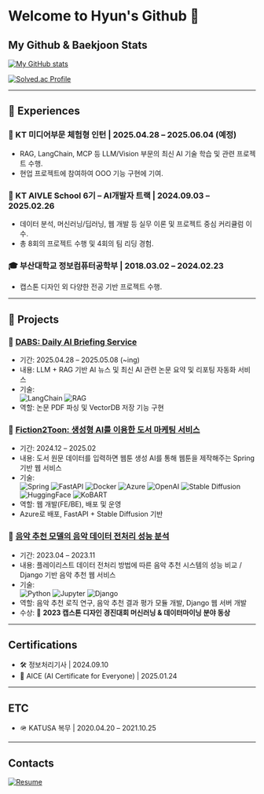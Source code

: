 # Welcome to Hyun's Github 👋

## My Github & Baekjoon Stats
[![My GitHub stats](https://github-readme-stats.vercel.app/api?username=gaeul-3041&show_icons=true&theme=vue)](https://github.com/anuraghazra/github-readme-stats)

[![Solved.ac Profile](http://mazassumnida.wtf/api/v2/generate_badge?boj=lucy3041)](https://solved.ac/lucy3041/)

---

## 💼 Experiences

### 🏢 KT 미디어부문 체험형 인턴 | 2025.04.28 – 2025.06.04 (예정)
- RAG, LangChain, MCP 등 LLM/Vision 부문의 최신 AI 기술 학습 및 관련 프로젝트 수행.  
- 현업 프로젝트에 참여하여 OOO 기능 구현에 기여.

### 🧠 KT AIVLE School 6기 – AI개발자 트랙 | 2024.09.03 – 2025.02.26  
- 데이터 분석, 머신러닝/딥러닝, 웹 개발 등 실무 이론 및 프로젝트 중심 커리큘럼 이수.
- 총 8회의 프로젝트 수행 및 4회의 팀 리딩 경험.

### 🎓 부산대학교 정보컴퓨터공학부 | 2018.03.02 – 2024.02.23  
- 캡스톤 디자인 외 다양한 전공 기반 프로젝트 수행.

---

## 🚀 Projects

### 📡 [DABS: Daily AI Briefing Service](https://github.com/BrightAsh/Daily_AI_Briefing_Service)
- 기간: 2025.04.28 – 2025.05.08 (~ing)  
- 내용: LLM + RAG 기반 AI 뉴스 및 최신 AI 관련 논문 요약 및 리포팅 자동화 서비스  
- 기술:  
  ![LangChain](https://img.shields.io/badge/LangChain-000000?style=flat&logo=LangChain&logoColor=white)
  ![RAG](https://img.shields.io/badge/RAG-FF9900?style=flat&logo=OpenAI&logoColor=white)  
- 역할: 논문 PDF 파싱 및 VectorDB 저장 기능 구현  

### 📘 [Fiction2Toon: 생성형 AI를 이용한 도서 마케팅 서비스](https://github.com/gaeul-3041/Fiction2Toon)
- 기간: 2024.12 – 2025.02  
- 내용: 도서 원문 데이터를 입력하면 웹툰 생성 AI를 통해 웹툰을 제작해주는 Spring 기반 웹 서비스  
- 기술:  
  ![Spring](https://img.shields.io/badge/Spring-6DB33F?style=flat&logo=spring&logoColor=white)
  ![FastAPI](https://img.shields.io/badge/FastAPI-009688?style=flat&logo=fastapi&logoColor=white)
  ![Docker](https://img.shields.io/badge/Docker-2496ED?style=flat&logo=docker&logoColor=white)
  ![Azure](https://img.shields.io/badge/Azure-0078D4?style=flat&logo=microsoft-azure&logoColor=white)
  ![OpenAI](https://img.shields.io/badge/OpenAI-412991?style=flat&logo=openai&logoColor=white)
  ![Stable Diffusion](https://img.shields.io/badge/Stable%20Diffusion-000000?style=flat&logo=OpenAI&logoColor=white)
  ![HuggingFace](https://img.shields.io/badge/HuggingFace-FCC624?style=flat&logo=huggingface&logoColor=black)
  ![KoBART](https://img.shields.io/badge/KoBART-00599C?style=flat&logo=tensorflow&logoColor=white)  
- 역할: 웹 개발(FE/BE), 배포 및 운영  
- Azure로 배포, FastAPI + Stable Diffusion 기반  

### 🎵 [음악 추천 모델의 음악 데이터 전처리 성능 분석](https://github.com/pnucse-capstone/capstone-2023-1-21)
- 기간: 2023.04 – 2023.11  
- 내용: 플레이리스트 데이터 전처리 방법에 따른 음악 추천 시스템의 성능 비교 / Django 기반 음악 추천 웹 서비스  
- 기술:  
  ![Python](https://img.shields.io/badge/Python-3776AB?style=flat&logo=python&logoColor=white)
  ![Jupyter](https://img.shields.io/badge/Jupyter-F37626?style=flat&logo=jupyter&logoColor=white)
  ![Django](https://img.shields.io/badge/Django-092E20?style=flat&logo=django&logoColor=white)  
- 역할: 음악 추천 로직 연구, 음악 추천 결과 평가 모듈 개발, Django 웹 서버 개발  
- 수상: 🏅 **2023 캡스톤 디자인 경진대회 머신러닝 & 데이터마이닝 분야 동상**  

---

## Certifications
- 🛠️ 정보처리기사 | 2024.09.10
- 🤖 AICE (AI Certificate for Everyone) | 2025.01.24

---

## ETC
- 🪖 KATUSA 복무 | 2020.04.20 – 2021.10.25

---

## Contacts
[![Resume](https://img.shields.io/badge/Resume-black)](https://gaeul-3041.github.io/)
